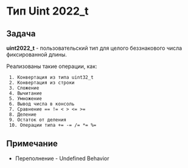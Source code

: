 # Тип Uint 2022_t

## Задача

  **uint2022_t** - пользовательский тип для целого беззнакового числа
фиксированной длины.

  Реализованы такие операции, как:

     1. Конвертация из типа uint32_t
     2. Конвертация из строки
     3. Сложение
     4. Вычитание
     5. Умножение
     6. Вывод числа в консоль
     7. Сравнение == != < > <= >=
     8. Деление
     9. Остаток от деления
     10. Операции типа += -= /= *= %=

## Примечание
 - Переполнение - Undefined Behavior




